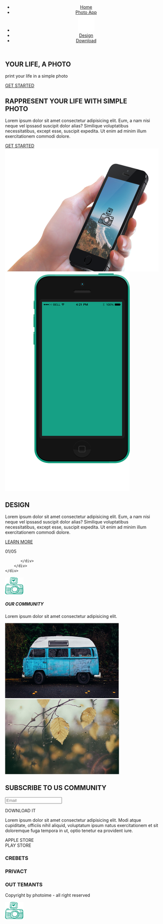 <html lang="ru">
<head>
    <meta charset="UTF-8">
    <meta http-equiv="X-UA-Compatible" content="IE=edge">
    <meta name="viewport" content="width=device-width, initial-scale=1.0">
    <link rel="stylesheet" href="https://cdnjs.cloudflare.com/ajax/libs/font-awesome/6.0.0-beta3/css/all.min.css" integrity="sha512-Fo3rlrZj/k7ujTnHg4CGR2D7kSs0v4LLanw2qksYuRlEzO+tcaEPQogQ0KaoGN26/zrn20ImR1DfuLWnOo7aBA==" crossorigin="anonymous" referrerpolicy="no-referrer" />
    <link rel="preconnect" href="https://fonts.googleapis.com">
    <link rel="preconnect" href="https://fonts.gstatic.com" crossorigin>
    <link href="https://fonts.googleapis.com/css2?family=Montserrat:wght@100;400;700;800&display=swap" rel="stylesheet">
    <link rel="stylesheet" href="css/style.css">
    <title>Photo</title>
</head>
<body>
<header id="header">
   <div class="container">
       <div class="row">
            <nav>
                <ul>
                    <li><a  class="active" href="#">Home</a></li>
                    <li><a href="#">Photo App</a></li>
                    <li><a href="#"><img src="img/icon/camera.png" alt="" class="logo"></a></li>
                    <li><a href="#">Design</a></li>
                    <li><a href="#">Download</a></li>
                </ul>
            </nav>
       </div>
    </div>
</header>

<section id="Hero">
   <div class="container">
    <div class="row">
        <div class="header-row_item">
            <h1 >YOUR LIFE, A PHOTO</h1>
            <p >print your life in a simple photo</p>
            <a href="#" class="bth">GET STARTED</a>  
        </div>
        <div class="icons">
            <a target="-blank" href="https://twitter.com/?lang=ru"> <i class="fab fa-twitter fa-2x"></i></a>
             <a target="-blank" href="https://www.facebook.com/"><i class="fab fa-facebook-square fa-2x"></i></a>
             <a target="-blank" href="https://www.instagram.com/"><i class="fab fa-instagram-square fa-2x"></i></a>
        </div>
    </div>
   </div>
</section>

<section id="photo">
    <div class="container">
        <div class="row">
           <div class="photo-item">
                <div class="photo-item_content">
                    <h2>RAPPRESENT YOUR LIFE WITH  SIMPLE <br> PHOTO</h2>
                    <p class="item-content_p">Lorem ipsum dolor sit amet consectetur adipisicing elit. Eum, a nam nisi neque vel ipssasd suscipit dolor alias? Similique voluptatibus necessitatibus, except esse, suscipit expedita. Ut enim ad minim illum exercitationem commodi dolore.</p>
                    <a href="#" class="bth link">GET STARTED</a>
                </div>
                <div class="photo-img">
                    <img src="img/mainSection.png" alt="" width="500px" height="400px">
                </div>
           </div>
        </div>
    </div>


</section>

<section id="DESIGN">
    <div class="container">
        <div class="row">
            <div class="DESIGN-item">
                <div class="photo-img">
                    <img src="img/sectionContent.png" alt="">
                </div>
                <div class="DESIGN-item_content">
                    <h2>DESIGN</h2>
                    <p class="DESIGN-content_p">Lorem ipsum dolor sit amet consectetur adipisicing elit. Eum, a nam nisi neque vel ipssasd suscipit dolor alias? Similique voluptatibus necessitatibus, except esse, suscipit expedita. Ut enim ad minim illum exercitationem commodi dolore.</p>
                    <a href="#" class="bth link">LEARN MORE</a>
                    <p class="DESIGN-slider"> 01/05</p>
                    <i class="fas fa-chevron-left slider"></i>
                    <i class="fas fa-chevron-right slider"></i>
                </div>
               
           </div>
        </div>
    </div>

</section>

<section id="COMMUNITY">
    <div class="container">
        <p>
            <i class="fas fa-chevron-left"></i>
            <i class="fas fa-chevron-right"></i>
          </p>
          <div class="COMMUNITY-container_block">
            <div>
              <img src="img/icon/camera__green.png" alt="">
              <h5>
                OUR COMMUNITY
              </h5>
              <p class="container_block_p">
                Lorem ipsum dolor sit
                amet consectetur
                adipisicing elit.
              </p>
            </div>
            <div>
              <img src="img/middleSection__car.jpg" alt="">
            </div>
            <div>
              <img src="img/middleSection__leaves.jpg" alt="">
            </div>
          </div>
    </div>
</section>

<section id="Email">
    <div class="container">
        <h1>SUBSCRIBE TO US COMMUNITY</h1>
        <div class="Email-container_box">
           <input type="Email" placeholder="Email">
           <a class="check" href="">
            <i class="fas fa-check "></i>
          </a>
          </div>
        </div>
    </div>

</section>

<section id="DOWNLOAD">
     <div class="container">
         <div class="DOWNLOAD-container">
             <p class="DOWNLOAD-container_p">DOWNLOAD IT</p>
             <p class="DOWNLOAD-container_p2">Lorem ipsum dolor sit amet consectetur adipisicing elit. Modi atque cupiditate, officiis nihil aliquid, voluptatum ipsum natus exercitationem et sit doloremque fuga tempora in ut, optio tenetur ea provident iure.</p>
             <div class="DOWNLOAD-container_box">
                 <div class="box-Apple">
                    APPLE STORE
                    <a target="_blank" href="https://www.apple.com/"><i class="fab fa-apple "></i></a>
                 </div>
                 <div class="box-android">
                   PLAY STORE
                    <a target="_blank" href="https://www.android.com/"><i class="fab fa-android "></i></a>
                 </div>
             </div>
         </div>
     </div>
</section>

<footer id="footer">
    <div class="container">
        <div class="footer-item">
            <div class="footer-item_link">
                <div class="footer-h2">
                    <h3>CREBETS</h3>
                    <h3>PRIVACT</h3>
                    <h3>OUT TEMANTS</h3>
                </div>
                <p>Copyright by photoime - all right reserved</p>
            </div>
            <div class="footer-item_img"><img src="img/icon/camera__green.png" alt=""></div>
        </div>
    </div>
</footer>
</body>
</html>
